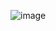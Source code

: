 ![image](https://github.com/acam4890/RSLogix-Simulation-Projects/assets/130267975/37d92a45-e73f-4084-92d9-de8064ab7244)
